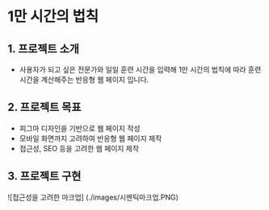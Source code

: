 # 1만 시간의 법칙

## 1. 프로젝트 소개
- 사용자가 되고 싶은 전문가와 일일 훈련 시간을 입력해 1만 시간의 법칙에 따라 훈련 시간을 계산해주는 반응형 웹 페이지 입니다.

## 2. 프로젝트 목표
- 피그마 디자인을 기반으로 웹 페이지 작성
- 모바일 화면까지 고려하여 반응형 웹 페이지 제작
- 접근성, SEO 등을 고려한 웹 페이지 제작

## 3. 프로젝트 구현
![접근성을 고려한 마크업]
(./images/시멘틱마크업.PNG)
